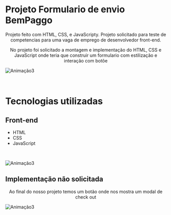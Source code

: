
# Projeto Formulario de envio BemPaggo

<p align="center">Projeto feito com HTML, CSS, e JavaScripty. Projeto solicitado para teste de competencias para uma vaga de emprego de desenvolvedor front-end.</p>

<p align="center">No projeto foi solicitado a montagem e implementação do HTML, CSS e JavaScript onde teria que construir um formulario com estilização e interação com botõe</p>

![Animação3](https://user-images.githubusercontent.com/82763928/159190422-4d74f7f2-3236-4d58-8c58-c52840a09ee5.gif)

<br>

# Tecnologias utilizadas
## Front-end
- HTML
- CSS
- JavaScript

<br>

![Animação3](https://user-images.githubusercontent.com/82763928/159190574-b6dd90c1-1b8c-4daf-acf0-50144f5ca473.gif)

## Implementação não solicitada

<p align="center">Ao final do nosso projeto temos um botão onde nos mostra um modal de check out</p>

![Animação3](https://user-images.githubusercontent.com/82763928/159191176-f6c88d0c-31b8-41ea-a828-beef1f27a6c0.gif)
